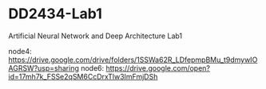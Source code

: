 # DD2434-Lab1
Artificial Neural Network and Deep Architecture Lab1

node4: https://drive.google.com/drive/folders/1SSWa62R_LDfepmpBMu_t9dmywIOAGRSW?usp=sharing
node6: https://drive.google.com/open?id=17mh7k_FSSe2qSM6CcDrxTlw3ImFmjDSh
